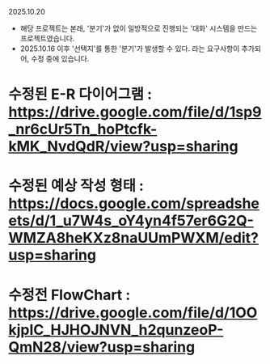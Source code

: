 2025.10.20
 - 해당 프로젝트는 본래, '분기'가 없이 일방적으로 진행되는 '대화' 시스템을 만드는 프로젝트였습니다.
 - 2025.10.16 이후 '선택지'를 통한 '분기'가 발생할 수 있다. 라는 요구사항이 추가되어, 수정 중에 있습니다.

# 수정된 E-R 다이어그램 : https://drive.google.com/file/d/1sp9_nr6cUr5Tn_hoPtcfk-kMK_NvdQdR/view?usp=sharing 
# 수정된 예상 작성 형태 : https://docs.google.com/spreadsheets/d/1_u7W4s_oY4yn4f57er6G2Q-WMZA8heKXz8naUUmPWXM/edit?usp=sharing
# 수정전 FlowChart : https://drive.google.com/file/d/1OOkjpIC_HJHOJNVN_h2qunzeoP-QmN28/view?usp=sharing
